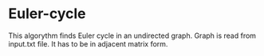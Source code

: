 # Euler-cycle
This algorythm finds Euler cycle in an undirected graph.
Graph is read from input.txt file. It has to be in adjacent matrix form.

